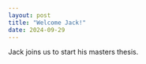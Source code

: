 ```yaml
---
layout: post
title: "Welcome Jack!"
date: 2024-09-29
---
```


Jack joins us to start his masters thesis.